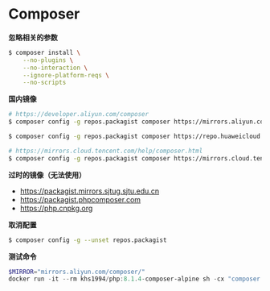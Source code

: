 # Composer

**忽略相关的参数**

```bash
$ composer install \
    --no-plugins \
    --no-interaction \
    --ignore-platform-reqs \
    --no-scripts
```

**国内镜像**

```bash
# https://developer.aliyun.com/composer
$ composer config -g repos.packagist composer https://mirrors.aliyun.com/composer/

$ composer config -g repos.packagist composer https://repo.huaweicloud.com/repository/php/

# https://mirrors.cloud.tencent.com/help/composer.html
$ composer config -g repos.packagist composer https://mirrors.cloud.tencent.com/composer/
```

**过时的镜像（无法使用）**

* https://packagist.mirrors.sjtug.sjtu.edu.cn
* https://packagist.phpcomposer.com
* https://php.cnpkg.org

**取消配置**

```bash
$ composer config -g --unset repos.packagist
```

**测试命令**

```powershell
$MIRROR="mirrors.aliyun.com/composer/"
docker run -it --rm khs1994/php:8.1.4-composer-alpine sh -cx "composer config -g repos.packagist composer https://$MIRROR ; composer require laravel/laravel"
```
